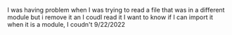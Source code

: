 I was having problem when I was trying to read a file that was in a different module but i remove it an I coudl read it
I want to know if I can import it when it is a module, I coudn't 9/22/2022
